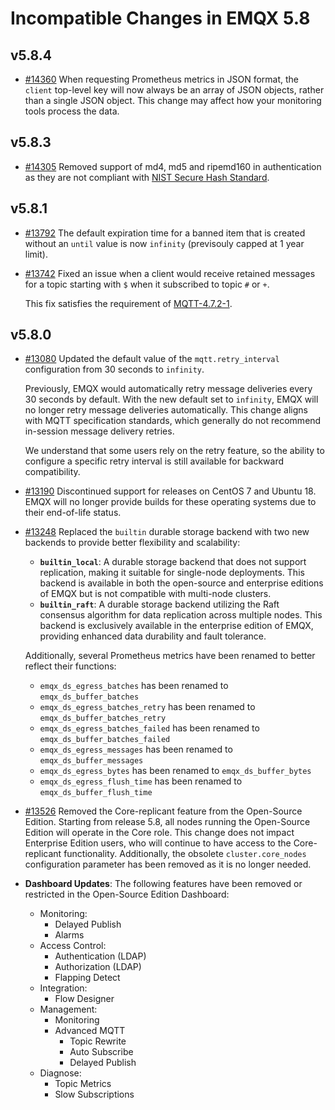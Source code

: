 # Incompatible Changes in EMQX 5.8

## v5.8.4

- [#14360](https://github.com/emqx/emqx/pull/14360) When requesting Prometheus metrics in JSON format, the `client` top-level key will now always be an array of JSON objects, rather than a single JSON object. This change may affect how your monitoring tools process the data.

## v5.8.3

- [#14305](https://github.com/emqx/emqx/pull/14305) Removed support of md4, md5 and ripemd160 in authentication as they are not compliant with [NIST Secure Hash Standard](https://www.nist.gov/publications/secure-hash-standard).

## v5.8.1

- [#13792](https://github.com/emqx/emqx/pull/13792) The default expiration time for a banned item that is created without an `until` value is now `infinity` (previsouly capped at 1 year limit).

- [#13742](https://github.com/emqx/emqx/pull/13742) Fixed an issue when a client would receive retained messages for a topic starting with `$` when it subscribed to topic `#` or `+`.

  This fix satisfies the requirement of [MQTT-4.7.2-1](https://docs.oasis-open.org/mqtt/mqtt/v5.0/os/mqtt-v5.0-os.html#_Toc3901246).

## v5.8.0

- [#13080](https://github.com/emqx/emqx/pull/13080) Updated the default value of the `mqtt.retry_interval` configuration from 30 seconds to `infinity`.

  Previously, EMQX would automatically retry message deliveries every 30 seconds by default. With the new default set to `infinity`, EMQX will no longer retry message deliveries automatically. This change aligns with MQTT specification standards, which generally do not recommend in-session message delivery retries.

  We understand that some users rely on the retry feature, so the ability to configure a specific retry interval is still available for backward compatibility.

- [#13190](https://github.com/emqx/emqx/pull/13190) Discontinued support for releases on CentOS 7 and Ubuntu 18. EMQX will no longer provide builds for these operating systems due to their end-of-life status.

- [#13248](https://github.com/emqx/emqx/pull/13248) Replaced the `builtin` durable storage backend with two new backends to provide better flexibility and scalability:

  - **`builtin_local`**: A durable storage backend that does not support replication, making it suitable for single-node deployments. This backend is available in both the open-source and enterprise editions of EMQX but is not compatible with multi-node clusters.
  - **`builtin_raft`**: A durable storage backend utilizing the Raft consensus algorithm for data replication across multiple nodes. This backend is exclusively available in the enterprise edition of EMQX, providing enhanced data durability and fault tolerance.

  Additionally, several Prometheus metrics have been renamed to better reflect their functions:

  - `emqx_ds_egress_batches` has been renamed to `emqx_ds_buffer_batches`
  - `emqx_ds_egress_batches_retry` has been renamed to `emqx_ds_buffer_batches_retry`
  - `emqx_ds_egress_batches_failed` has been renamed to `emqx_ds_buffer_batches_failed`
  - `emqx_ds_egress_messages` has been renamed to `emqx_ds_buffer_messages`
  - `emqx_ds_egress_bytes` has been renamed to `emqx_ds_buffer_bytes`
  - `emqx_ds_egress_flush_time` has been renamed to `emqx_ds_buffer_flush_time`

- [#13526](https://github.com/emqx/emqx/pull/13526) Removed the Core-replicant feature from the Open-Source Edition. Starting from release 5.8, all nodes running the Open-Source Edition will operate in the Core role. This change does not impact Enterprise Edition users, who will continue to have access to the Core-replicant functionality. Additionally, the obsolete `cluster.core_nodes` configuration parameter has been removed as it is no longer needed.

- **Dashboard Updates**: The following features have been removed or restricted in the Open-Source Edition Dashboard:

  - Monitoring:
    - Delayed Publish
    - Alarms
  - Access Control:
    - Authentication (LDAP)
    - Authorization (LDAP)
    - Flapping Detect
  - Integration:
    - Flow Designer
  - Management:
    - Monitoring
    - Advanced MQTT
      - Topic Rewrite
      - Auto Subscribe
      - Delayed Publish
  - Diagnose:
    - Topic Metrics
    - Slow Subscriptions
